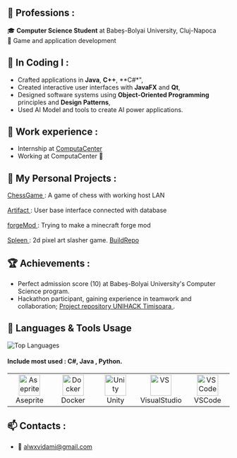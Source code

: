 ## :scroll: Professions :
🎓 **Computer Science Student** at Babeș-Bolyai University, Cluj-Napoca  
🌟 Game and application development

## :hammer: In Coding I :
- Crafted applications in **Java**, **C++**, **C#*",
- Created interactive user interfaces with **JavaFX** and **Qt**,
- Designed software systems using **Object-Oriented Programming** principles and **Design Patterns**,
- Used AI Model and tools to create AI power applications.

## 🐸 Work experience : 
- Internship at [ComputaCenter](https://www.computacenter.com.ro/ai-internship)
- Working at ComputaCenter 🔌


## 📌 My Personal Projects :
 <a href=https://github.com/redarcher69/Power-Chess>
 ChessGame </a> : A game of chess with working host LAN  <br></br>
 <a href="https://github.com/redarcher69/artifact"> 
 Artifact </a> : User base interface connected with database  <br></br>
 <a href="https://github.com/redarcher69/forge1.20.1mod">
 forgeMod </a> : Trying to make a minecraft forge mod <br></br>
  <a href="https://github.com/CodreaCodrin/SpleenAt">
 Spleen </a> : 2d pixel art slasher game. <a href=https://github.com/redusca/SpleenBuild> BuildRepo <a/>

## 🏆 Achievements :
- Perfect admission score (10) at Babeș-Bolyai University's Computer Science program.
- Hackathon participant, gaining experience in teamwork and collaboration; <a href="https://github.com/Paul-Gabriel/UNIHACK39"> Project repository UNIHACK Timisoara </a> .

## :symbols: Languages & Tools Usage 
![Top Languages](https://github-readme-stats.vercel.app/api/top-langs/?username=redusca&layout=compact&theme=radical)

#### Include most used : C#, Java , Python.

<table>
  <tr>
    <td align="center" width="96">
      <img src="https://github.com/user-attachments/assets/74f2c9cd-bb9b-4cd3-a7a4-ff27a19fc71e" width="48" height="48" alt="Aseprite" />
      <br>Aseprite
    </td>
      <td align="center" width="96">
      <img src="https://www.docker.com/wp-content/uploads/2022/03/Moby-logo.png" width="48" height="48" alt="Docker" />
      <br>Docker
    </td>
    <td align="center" width="96">
      <img src="https://user-images.githubusercontent.com/14800051/28288788-5e6cba04-6b0e-11e7-9be9-9a68f30ebf3d.png" width="48" height="48" alt="Unity" />
      <br>Unity
    </td>
    <td align="center" width="96">
      <img src="https://visualstudio.microsoft.com/wp-content/uploads/2021/10/Product-Icon.svg" width="48" height="48" alt="VS" />
      <br>VisualStudio
    </td>
    <td align="center" width="96">
      <img src="https://code.visualstudio.com/assets/images/code-stable.png" width="48" height="48" alt="VS Code" />
      <br>VSCode
    </td>

  </tr>
</table>



## 📫 Contacts :
- 📧 [alwxvidami@gmail.com](mailto:alwxvidami@gmail.com)  
 
